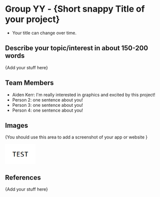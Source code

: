 # Group YY - {Short snappy Title of your project}

- Your title can change over time.

## Describe your topic/interest in about 150-200 words

{Add your stuff here}

## Team Members

- Aiden Kerr: I'm really interested in graphics and excited by this project!
- Person 2: one sentence about you!
- Person 3: one sentence about you!
- Person 4: one sentence about you!

## Images

{You should use this area to add a screenshot of your app or website }

<img src ="images/test.png" width="100px">

## References

{Add your stuff here}



